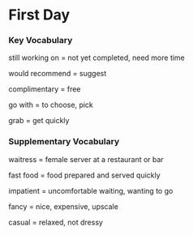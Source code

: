 # First Day

### Key Vocabulary

still working on	=	not yet completed, need more time

would recommend	=	suggest

complimentary	=	free

go with	=	to choose, pick

grab	=	get quickly



### Supplementary Vocabulary

waitress	=	female server at a restaurant or bar

fast food	=	food prepared and served quickly

impatient	=	uncomfortable waiting, wanting to go

fancy	=	nice, expensive, upscale

casual	=	relaxed, not dressy 

